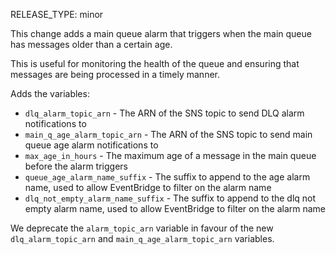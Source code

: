 RELEASE_TYPE: minor

This change adds a main queue alarm that triggers when the main queue has messages older than a certain age. 

This is useful for monitoring the health of the queue and ensuring that messages are being processed in a timely manner.

Adds the variables:

- `dlq_alarm_topic_arn` - The ARN of the SNS topic to send DLQ alarm notifications to
- `main_q_age_alarm_topic_arn` - The ARN of the SNS topic to send main queue age alarm notifications to
- `max_age_in_hours` - The maximum age of a message in the main queue before the alarm triggers
- `queue_age_alarm_name_suffix` - The suffix to append to the age alarm name, used to allow EventBridge to filter on the alarm name
- `dlq_not_empty_alarm_name_suffix` - The suffix to append to the dlq not empty alarm name, used to allow EventBridge to filter on the alarm name

We deprecate the `alarm_topic_arn` variable in favour of the new `dlq_alarm_topic_arn` and `main_q_age_alarm_topic_arn` variables.